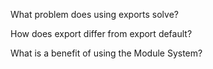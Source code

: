 What problem does using exports solve?

How does export differ from export default?

What is a benefit of using the Module System?